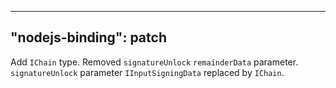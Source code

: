 
---
"nodejs-binding": patch
---

Add `IChain` type.
Removed `signatureUnlock` `remainderData` parameter.
`signatureUnlock` parameter `IInputSigningData` replaced by `IChain`.